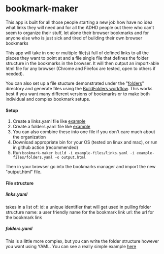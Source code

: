 # bookmark-maker

This app is built for all those people starting a new job how have no idea what links they will need and for all the ADHD people out there who can't seem to organize their stuff, let alone their browser bookmarks and for anyone else who is just sick and tired of building their own browser bookmarks

This app will take in one or multiple file(s) full of defined links to all the places they want to point at and a file single file that defines the folder structure in the bookmarks in the browser. It will then output an import-able html file for any browser (Chrome and Firefox are tested, open to others if needed).  

You can also set up a file stucture demonstrated under the "[folders](folders/)" directory and generate files using the [BuildFolders workflow](.github/workflows/BuildFolders.yml). This works best if you want many different versions of bookmarks or to make both individual and complex bookmark setups.

#### Setup

1. Create a links.yaml file like [example](example-files/links.yaml)
2. Create a folders.yaml file like [example](example-files/folders.yaml)
3. You can also combine these into one file if you don't care much about the organization
4. Download appropriate bin for your OS (tested on linux and mac), or run in github action (recommended)
5. Run `bookmark-maker build -i example-files/links.yaml -i example-files/folders.yaml -o output.html`

Then in your browser go into the bookmarks manager and import the new "output.html" file.

#### File structure
##### links.yaml
  takes in a list of:
    id: a unique identifier that will get used in pulling folder structure
    name: a user friendly name for the bookmark link
    url: the url for the bookmark link
    
##### folders.yaml
  This is a little more complex, but you can write the folder structure however you want using YAML. You can see a really simple example [here](example-files/folders)
